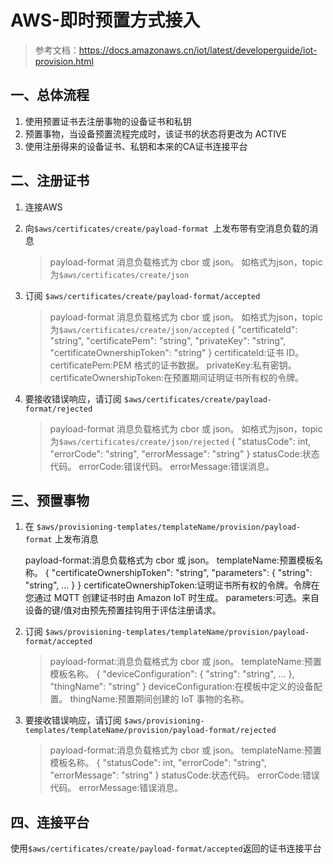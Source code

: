 # AWS-即时预置方式接入

>参考文档：<https://docs.amazonaws.cn/iot/latest/developerguide/iot-provision.html>

## 一、总体流程

1. 使用预置证书去注册事物的设备证书和私钥
2. 预置事物，当设备预置流程完成时，该证书的状态将更改为 ACTIVE
3. 使用注册得来的设备证书、私钥和本来的CA证书连接平台

## 二、注册证书

1. 连接AWS
2. 向`$aws/certificates/create/payload-format `上发布带有空消息负载的消息
	>payload-format
   消息负载格式为 cbor 或 json。
   如格式为json，topic为`$aws/certificates/create/json`
   
3. 订阅 `$aws/certificates/create/payload-format/accepted`

   >payload-format
   消息负载格式为 cbor 或 json。
   如格式为json，topic为`$aws/certificates/create/json/accepted`
   {
   "certificateId": "string",
       "certificatePem": "string",
       "privateKey": "string",
       "certificateOwnershipToken": "string"
       }
   certificateId:证书 ID。
   certificatePem:PEM 格式的证书数据。
   privateKey:私有密钥。
   certificateOwnershipToken:在预置期间证明证书所有权的令牌。
   
4. 要接收错误响应，请订阅 `$aws/certificates/create/payload-format/rejected`
   >payload-format
   消息负载格式为 cbor 或 json。
   如格式为json，topic为`$aws/certificates/create/json/rejected`
   {
   "statusCode": int,
       "errorCode": "string",
       "errorMessage": "string"
       }
   statusCode:状态代码。
   errorCode:错误代码。
   errorMessage:错误消息。
   

## 三、预置事物

1. 在 `$aws/provisioning-templates/templateName/provision/payload-format` 上发布消息
   >
   payload-format:消息负载格式为 cbor 或 json。
   templateName:预置模板名称。
   {
    "certificateOwnershipToken": "string",
    "parameters": {
        "string": "string",
        ...
    }
	}
   certificateOwnershipToken:证明证书所有权的令牌。令牌在您通过 MQTT 创建证书时由 Amazon IoT 时生成。
   parameters:可选。来自设备的键/值对由预先预置挂钩用于评估注册请求。

2. 订阅 `$aws/provisioning-templates/templateName/provision/payload-format/accepted`
	>payload-format:消息负载格式为 cbor 或 json。
	templateName:预置模板名称。
	{
    "deviceConfiguration": {
        "string": "string",
        ...
    },
    "thingName": "string"
	}
	deviceConfiguration:在模板中定义的设备配置。
	thingName:预置期间创建的 IoT 事物的名称。
	
3. 要接收错误响应，请订阅 `$aws/provisioning-templates/templateName/provision/payload-format/rejected`
	>payload-format:消息负载格式为 cbor 或 json。
	templateName:预置模板名称。
	{
    "statusCode": int,
    "errorCode": "string",
    "errorMessage": "string"
	}
	statusCode:状态代码。
	errorCode:错误代码。
	errorMessage:错误消息。

## 四、连接平台

使用`$aws/certificates/create/payload-format/accepted`返回的证书连接平台

